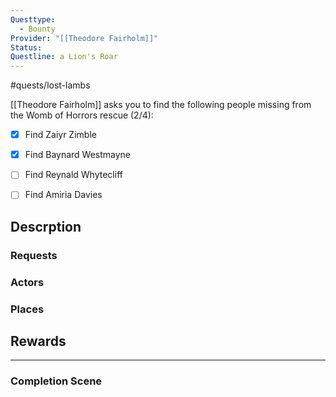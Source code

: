 ```yaml
---
Questtype:
  - Bounty
Provider: "[[Theodore Fairholm]]"
Status: 
Questline: a Lion's Roar
---
```

#quests/lost-lambs

[[Theodore Fairholm]] asks you to find the following people missing from the Womb of Horrors rescue (2/4):
- [x]  Find Zaiyr Zimble
- [x]  Find Baynard Westmayne
- [ ]  Find Reynald Whytecliff
- [ ]  Find Amiria Davies


## Descrption

### Requests

### Actors

### Places

## Rewards

---

### Completion Scene

